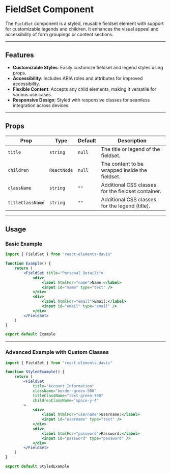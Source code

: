 # FieldSet Component

The `FieldSet` component is a styled, reusable fieldset element with support for customizable legends and children. It enhances the visual appeal and accessibility of form groupings or content sections.

---

## Features

-   **Customizable Styles**: Easily customize fieldset and legend styles using props.
-   **Accessibility**: Includes ARIA roles and attributes for improved accessibility.
-   **Flexible Content**: Accepts any child elements, making it versatile for various use cases.
-   **Responsive Design**: Styled with responsive classes for seamless integration across devices.

---

## Props

| Prop             | Type        | Default | Description                                        |
| ---------------- | ----------- | ------- | -------------------------------------------------- |
| `title`          | `string`    | `null`  | The title or legend of the fieldset.               |
| `children`       | `ReactNode` | `null`  | The content to be wrapped inside the fieldset.     |
| `className`      | `string`    | `""`    | Additional CSS classes for the fieldset container. |
| `titleClassName` | `string`    | `""`    | Additional CSS classes for the legend (title).     |

---

## Usage

### Basic Example

```jsx
import { FieldSet } from "react-elements-davis"

function Example() {
    return (
        <FieldSet title="Personal Details">
            <div>
                <label htmlFor="name">Name:</label>
                <input id="name" type="text" />
            </div>
            <div>
                <label htmlFor="email">Email:</label>
                <input id="email" type="email" />
            </div>
        </FieldSet>
    )
}

export default Example
```

---

### Advanced Example with Custom Classes

```jsx
import { FieldSet } from "react-elements-davis"

function StyledExample() {
    return (
        <FieldSet
            title="Account Information"
            className="border-green-500"
            titleClassName="text-green-700"
            childrenClassName="space-y-4"
        >
            <div>
                <label htmlFor="username">Username:</label>
                <input id="username" type="text" />
            </div>
            <div>
                <label htmlFor="password">Password:</label>
                <input id="password" type="password" />
            </div>
        </FieldSet>
    )
}

export default StyledExample
```
